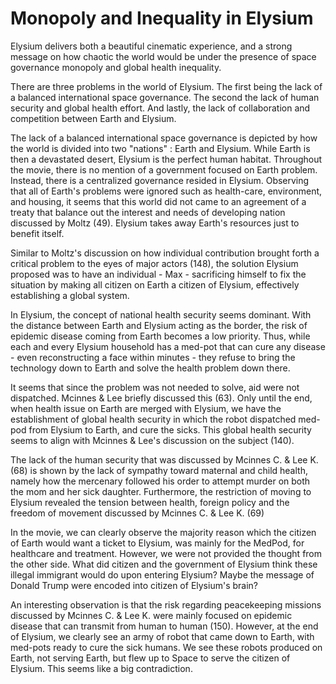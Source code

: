 
# Monopoly and Inequality in Elysium

Elysium delivers both a beautiful cinematic experience, and a strong message on how chaotic the world would be under the presence of space governance monopoly and global health inequality.

There are three problems in the world of Elysium. The first being the lack of a balanced international space governance. The second the lack of human security and global health effort. And lastly, the lack of collaboration and competition between Earth and Elysium.

The lack of a balanced international space governance is depicted by how the world is divided into two "nations" : Earth and Elysium. While Earth is then a devastated desert, Elysium is the perfect human habitat. Throughout the movie, there is no mention of a government focused on Earth problem. Instead, there is a centralized governance resided in Elysium. Observing that all of Earth's problems were ignored such as health-care, environment, and housing, it seems that this world did not came to an agreement of a treaty that balance out the interest and needs of developing nation discussed by Moltz (49). Elysium takes away Earth's resources just to benefit itself.

Similar to Moltz's discussion on how individual contribution brought forth a critical problem to the eyes of major actors (148), the solution Elysium proposed was to have an individual - Max - sacrificing himself to fix the situation by making all citizen on Earth a citizen of Elysium, effectively establishing a global system.

In Elysium, the concept of national health security seems dominant. With the distance between Earth and Elysium acting as the border, the risk of epidemic disease coming from Earth becomes a low priority. Thus, while each and every Elysium household has a med-pot that can cure any disease - even reconstructing a face within minutes - they refuse to bring the technology down to Earth and solve the health problem down there.

It seems that since the problem was not needed to solve, aid were not dispatched. Mcinnes & Lee briefly discussed this (63). Only until the end, when health issue on Earth are merged with Elysium, we have the establishment of global health security in which the robot dispatched med-pod from Elysium to Earth, and cure the sicks. This global health security seems to align with Mcinnes & Lee's discussion on the subject (140).

The lack of the human security that was discussed by Mcinnes C. & Lee K. (68) is shown by the lack of sympathy toward maternal and child health, namely how the mercenary followed his order to attempt murder on both the mom and her sick daughter. Furthermore, the restriction of moving to Elysium revealed the tension between health, foreign policy and the freedom of movement discussed by Mcinnes C. & Lee K. (69)

In the movie, we can clearly observe the majority reason which the citizen of Earth would want a ticket to Elysium, was mainly for the MedPod, for healthcare and treatment. However, we were not provided the thought from the other side. What did citizen and the government of Elysium think these illegal immigrant would do upon entering Elysium? Maybe the message of Donald Trump were encoded into citizen of Elysium's brain?

An interesting observation is that the risk regarding peacekeeping missions discussed by Mcinnes C. & Lee K. were mainly focused on epidemic disease that can transmit from human to human (150). However, at the end of Elysium, we clearly see an army of robot that came down to Earth, with med-pots ready to cure the sick humans. We see these robots produced on Earth, not serving Earth, but flew up to Space to serve the citizen of Elysium. This seems like a big contradiction.
